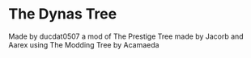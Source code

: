 # The Dynas Tree

Made by ducdat0507
a mod of The Prestige Tree made by Jacorb and Aarex
using The Modding Tree by Acamaeda

